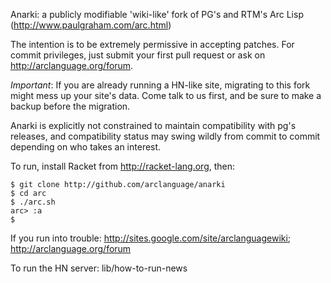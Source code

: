 Anarki: a publicly modifiable 'wiki-like' fork of PG's and RTM's Arc Lisp (http://www.paulgraham.com/arc.html)

The intention is to be extremely permissive in accepting patches. For commit
privileges, just submit your first pull request or ask on http://arclanguage.org/forum.

*Important*: If you are already running a HN-like site, migrating to this fork
might mess up your site's data. Come talk to us first, and be sure to make a
backup before the migration.

Anarki is explicitly not constrained to maintain compatibility with pg's
releases, and compatibility status may swing wildly from commit to commit
depending on who takes an interest.

To run, install Racket from http://racket-lang.org, then:

    $ git clone http://github.com/arclanguage/anarki
    $ cd arc
    $ ./arc.sh
    arc> :a
    $

If you run into trouble: http://sites.google.com/site/arclanguagewiki; http://arclanguage.org/forum

To run the HN server: lib/how-to-run-news
